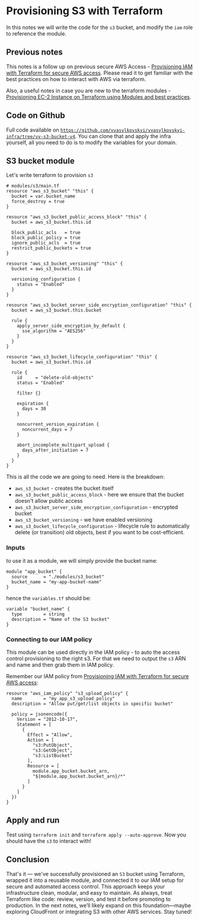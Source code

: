 # Provisioning S3 with Terraform

In this notes we will write the code for the `s3` bucket, and modify the `iam` role to reference the module. 

## Previous notes

This notes is a follow up on previous secure AWS Access - [Provisioning IAM with Terraform for secure AWS access](https://www.vvasylkovskyi.com/posts/provisioning-iam-with-terraform). Please read it to get familiar with the best practices on how to interact with AWS via terraform. 

Also, a useful notes in case you are new to the terraform modules - [Provisioning EC-2 Instance on Terraform using Modules and best practices](https://www.vvasylkovskyi.com/posts/terraform-modularizing).

## Code on Github

Full code available on [`https://github.com/vvasylkovskyi/vvasylkovskyi-infra/tree/vv-s3-bucket-v4`](https://github.com/vvasylkovskyi/vvasylkovskyi-infra/tree/vv-s3-bucket-v4). You can clone that and apply the infra yourself, all you need to do is to modify the variables for your domain.

## S3 bucket module 

Let's write terraform to provision `s3`


```hcl
# modules/s3/main.tf
resource "aws_s3_bucket" "this" {
  bucket = var.bucket_name
  force_destroy = true
}

resource "aws_s3_bucket_public_access_block" "this" {
  bucket = aws_s3_bucket.this.id

  block_public_acls   = true
  block_public_policy = true
  ignore_public_acls  = true
  restrict_public_buckets = true
}

resource "aws_s3_bucket_versioning" "this" {
  bucket = aws_s3_bucket.this.id

  versioning_configuration {
    status = "Enabled"
  }
}

resource "aws_s3_bucket_server_side_encryption_configuration" "this" {
  bucket = aws_s3_bucket.this.bucket

  rule {
    apply_server_side_encryption_by_default {
      sse_algorithm = "AES256"
    }
  }
}

resource "aws_s3_bucket_lifecycle_configuration" "this" {
  bucket = aws_s3_bucket.this.id

  rule {
    id     = "delete-old-objects"
    status = "Enabled"

    filter {}

    expiration {
      days = 30
    }

    noncurrent_version_expiration {
      noncurrent_days = 7
    }

    abort_incomplete_multipart_upload {
      days_after_initiation = 7
    }
  }
}
```

This is all the code we are going to need. Here is the breakdown: 

  - `aws_s3_bucket` - creates the bucket itself
  - `aws_s3_bucket_public_access_block` - here we ensure that the bucket doesn't allow public access
  - `aws_s3_bucket_server_side_encryption_configuration` - encrypted bucket
  - `aws_s3_bucket_versioning` - we have enabled versioning
  - `aws_s3_bucket_lifecycle_configuration` - lifecycle rule to automatically delete (or transition) old objects, best if you want to be cost-efficient. 

### Inputs

to use it as a module, we will simply provide the bucket name: 

```hcl
module "app_bucket" {
  source      = "./modules/s3_bucket"
  bucket_name = "my-app-bucket-name"
}
```

hence the `variables.tf` should be: 

```hcl
variable "bucket_name" {
  type        = string
  description = "Name of the S3 bucket"
}
```

### Connecting to our IAM policy

This module can be used directly in the IAM policy - to auto the access control provisioning to the right s3. For that we need to output the `s3` ARN and name and then grab them in IAM policy. 

Remember our IAM policy from [Provisioning IAM with Terraform for secure AWS access](https://www.vvasylkovskyi.com/posts/provisioning-iam-with-terraform): 

```hcl
resource "aws_iam_policy" "s3_upload_policy" {
  name        = "my_app_s3_upload_policy"
  description = "Allow put/get/list objects in specific bucket"

  policy = jsonencode({
    Version = "2012-10-17",
    Statement = [
      {
        Effect = "Allow",
        Action = [
          "s3:PutObject",
          "s3:GetObject",
          "s3:ListBucket"
        ],
        Resource = [
          module.app_bucket.bucket_arn,
          "${module.app_bucket.bucket_arn}/*"
        ]
      }
    ]
  })
}
```

## Apply and run 

Test using `terraform init` and `terraform apply --auto-approve`. Now you should have the `s3` to interact with! 

## Conclusion

That's it — we've successfully provisioned an `S3` bucket using Terraform, wrapped it into a reusable module, and connected it to our IAM setup for secure and automated access control. This approach keeps your infrastructure clean, modular, and easy to maintain. As always, treat Terraform like code: review, version, and test it before promoting to production. In the next notes, we’ll likely expand on this foundation—maybe exploring CloudFront or integrating S3 with other AWS services. Stay tuned!